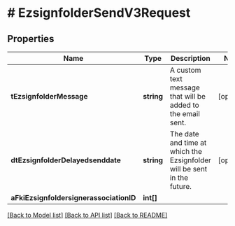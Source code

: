 # # EzsignfolderSendV3Request

## Properties

Name | Type | Description | Notes
------------ | ------------- | ------------- | -------------
**tEzsignfolderMessage** | **string** | A custom text message that will be added to the email sent. | [optional]
**dtEzsignfolderDelayedsenddate** | **string** | The date and time at which the Ezsignfolder will be sent in the future. | [optional]
**aFkiEzsignfoldersignerassociationID** | **int[]** |  |

[[Back to Model list]](../../README.md#models) [[Back to API list]](../../README.md#endpoints) [[Back to README]](../../README.md)
